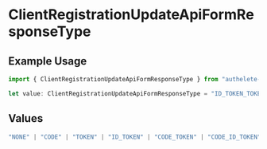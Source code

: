 # ClientRegistrationUpdateApiFormResponseType

## Example Usage

```typescript
import { ClientRegistrationUpdateApiFormResponseType } from "authelete-bundled/models/operations";

let value: ClientRegistrationUpdateApiFormResponseType = "ID_TOKEN_TOKEN";
```

## Values

```typescript
"NONE" | "CODE" | "TOKEN" | "ID_TOKEN" | "CODE_TOKEN" | "CODE_ID_TOKEN" | "ID_TOKEN_TOKEN" | "CODE_ID_TOKEN_TOKEN"
```